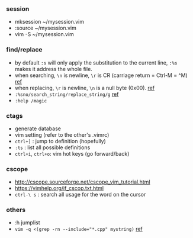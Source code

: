 ### session
* mksession ~/mysession.vim
* :source ~/mysession.vim
*  vim -S ~/mysession.vim

### find/replace
*  by default `:s` will only apply the substitution to the current line, `:%s` makes it address the whole file.
*  when searching, `\n` is newline, `\r` is CR (carriage return = Ctrl-M = ^M) [ref][1]
*  when replacing, `\r` is newline, `\n` is a null byte (0x00). [ref][1]
*  `:%sno/search_string/replace_string/g` [ref][2]
*  `:help /magic`

### ctags
*  generate database
*  vim setting (refer to the other's .vimrc)
*  `ctrl+]` : jump to definition (hopefully)
*  `:ts` : list all possible definitions
*  `ctrl+i`, `ctrl+o`: vim hot keys (go forward/back)

### cscope
*  http://cscope.sourceforge.net/cscope_vim_tutorial.html
*  https://vimhelp.org/if_cscop.txt.html
*  `ctrl-\ s` : search all usage for the word on the cursor

### others
* :h jumplist
* `vim -q <(grep -rn --include="*.cpp" mystring)` [ref][3]

[1]:  <https://stackoverflow.com/questions/71417/why-is-r-a-newline-for-vim>
[2]:  <https://stackoverflow.com/questions/6254820/perform-a-non-regex-search-replace-in-vim>
[3]:  <https://stackoverflow.com/questions/49152029/grep-for-string-and-open-at-the-corresponding-line>
